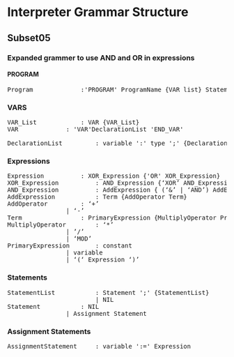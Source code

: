 #  Interpreter Grammar Structure
## Subset05
### Expanded grammer to use AND and OR in expressions


#### PROGRAM 
<pre>
Program				:'PROGRAM' ProgramName {VAR_list} StatementList 'END_PROGRAM'
</pre>



### VARS
<pre>
VAR_List			: VAR {VAR_List} 
VAR				: 'VAR'DeclarationList 'END_VAR'
								
DeclarationList			: variable ':' type ';' {DeclarationList}
</pre>	


### Expressions
<pre>
Expression			: XOR_Expression {'OR' XOR_Expression}
XOR_Expression			: AND_Expression {‘XOR’ AND_Expression}
AND_Expression			: AddExpression { (‘&’ | ‘AND’) AddExpression}
AddExpression			: Term {AddOperator Term}
AddOperator			: ‘+’
				| ‘-’
Term				: PrimaryExpression {MultiplyOperator PrimaryExpression}
MultiplyOperator		: ‘*’
				| ’/’
				| ‘MOD’
PrimaryExpression		: constant
				| variable
				| ‘(‘ Expression ‘)’
</pre>

### Statements
<pre>
StatementList			: Statement ';' {StatementList}
						| NIL
Statement			: NIL
				| Assignment Statement
</pre>


### Assignment Statements
<pre>
AssignmentStatement		: variable ':=' Expression
</pre>

